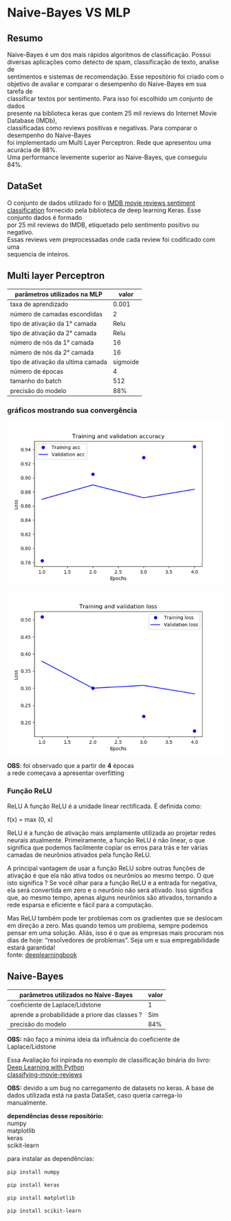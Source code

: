 # Naive-Bayes VS MLP

## Resumo
Naive-Bayes é um dos mais rápidos algoritmos de classificação. Possui  
diversas aplicações como detecto de spam, classificação de texto, analise de  
sentimentos e sistemas de recomendação. Esse repositório foi criado com o   
objetivo de avaliar e comparar o desempenho do Naive-Bayes em sua tarefa de  
classificar textos por sentimento. Para isso foi escolhido um conjunto de dados  
presente na biblioteca keras que contem 25 mil reviews do Internet Movie Database (IMDb),  
classificadas como reviews positivas e negativas. Para comparar o desempenho do Naive-Bayes  
foi implementado um Multi Layer Perceptron. Rede que apresentou uma acurácia de 88%.  
Uma performance levemente superior ao Naive-Bayes, que conseguiu 84%.

## DataSet
O conjunto de dados utilizado foi o [IMDB movie reviews sentiment classification](https://keras.io/datasets/#imdb-movie-reviews-sentiment-classification) fornecido pela biblioteca  de deep learning Keras. Esse conjunto dados é formado  
por 25 mil reviews do IMDB, etiquetado pelo sentimento positivo ou negativo.  
Essas reviews vem preprocessadas onde cada review foi codificado com uma  
sequencia de inteiros.


## Multi layer Perceptron

parâmetros utilizados na MLP      | valor
----------------------------------|------
taxa de aprendizado               | 0.001
número de camadas escondidas      | 2
tipo de ativação da 1° camada     | Relu
tipo de ativação da 2° camada     | Relu
número de nós da 1° camada        | 16
número de nós da 2° camada        | 16
tipo de ativação da ultima camada | sigmoide
número de épocas                  | 4
tamanho do batch                  | 512
precisão do modelo                | 88%

### gráficos mostrando sua convergência

![](Graphs/MLP_accuracy.png)

![](Graphs/MLP_validationLoss.png)

**OBS**: foi observado que a partir de **4** épocas  
a rede começava a apresentar overfitting  

### Função ReLU

ReLU
A função ReLU é a unidade linear rectificada. É definida como:

f(x) = max (0, x)

ReLU é a função de ativação mais amplamente utilizada ao projetar redes neurais atualmente. Primeiramente, a função ReLU é não linear, o que significa que podemos facilmente copiar os erros para trás e ter várias camadas de neurônios ativados pela função ReLU.

A principal vantagem de usar a função ReLU sobre outras funções de ativação é que ela não ativa todos os neurônios ao mesmo tempo. O que isto significa ? Se você olhar para a função ReLU e a entrada for negativa, ela será convertida em zero e o neurônio não será ativado. Isso significa que, ao mesmo tempo, apenas alguns neurônios são ativados, tornando a rede esparsa e eficiente e fácil para a computação.

Mas ReLU também pode ter problemas com os gradientes que se deslocam em direção a zero. Mas quando temos um problema, sempre podemos pensar em uma solução. Aliás, isso é o que as empresas mais procuram nos dias de hoje: “resolvedores de problemas”. Seja um e sua empregabilidade estará garantida!  
fonte: [deeplearningbook](http://deeplearningbook.com.br/funcao-de-ativacao/)



## Naive-Bayes

parâmetros utilizados no Naive-Bayes            | valor
------------------------------------------------|------
coeficiente de Laplace/Lidstone                 | 1
aprende a probabilidade a priore das classes ?  | Sim
precisão do modelo                              | 84%


**OBS:** não faço a minima ideia da influência do coeficiente de Laplace/Lidstone  

Essa Avaliação foi inpirada no exemplo de classificação binária do livro:  
[Deep Learning with Python](https://www.amazon.com.br/Deep-Learning-Python-Francois-Chollet/dp/1617294438)   
[classifying-movie-reviews](https://github.com/fchollet/deep-learning-with-python-notebooks/blob/master/3.5-classifying-movie-reviews.ipynb)

**OBS:** devido a um bug no carregamento de datasets no keras. A base de dados utilizada está na pasta DataSet, caso queria carrega-lo manualmente.

__dependências desse repositório:__  
numpy  
matplotlib  
keras  
scikit-learn
  
para instalar as dependências:
```shell
pip install numpy  
```
```shell
pip install keras  
```
```shell
pip install matplotlib
```
```shell
pip install scikit-learn
```
